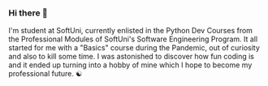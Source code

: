 ### Hi there 👋

<!--
**ilmagnifico33749/ilmagnifico33749** is a ✨ _special_ ✨ repository because its `README.md` (this file) appears on your GitHub profile.

Here are some ideas to get you started:

- 🔭 I’m currently working on ...
- 🌱 I’m currently learning ...
- 👯 I’m looking to collaborate on ...
- 🤔 I’m looking for help with ...
- 💬 Ask me about ...
- 📫 How to reach me: ...
- 😄 Pronouns: ...
- ⚡ Fun fact: ...
-->
I'm student at SoftUni, currently enlisted in the Python Dev Courses from the Professional Modules of SoftUni's Software Engineering Program. 
It all started for me with a "Basics" course during the Pandemic, out of curiosity and also to kill some time.
I was astonished to discover how fun coding is and it ended up turning into a hobby of mine which I hope to become my professional future.
☯
